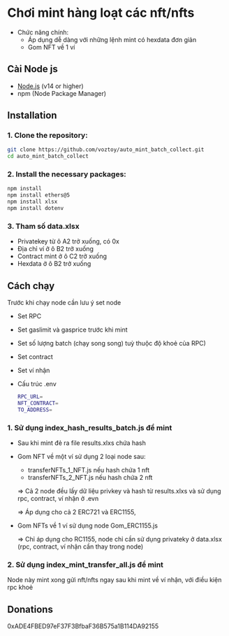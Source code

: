 # Chơi mint hàng loạt các nft/nfts

- Chức năng chính:
  + Áp dụng dễ dàng với những lệnh mint có hexdata đơn giản
  + Gom NFT về 1 ví


## Cài Node js

- [Node.js](https://nodejs.org/) (v14 or higher)
- npm (Node Package Manager)

## Installation

### 1. Clone the repository:

   ```bash
   git clone https://github.com/voztoy/auto_mint_batch_collect.git
   cd auto_mint_batch_collect
   ```

### 2. Install the necessary packages:

   ```bash
   npm install
   npm install ethers@5
   npm install xlsx
   npm install dotenv
   
   ```
### 3.  Tham số data.xlsx
- Privatekey từ ô A2 trở xuống, có 0x
- Địa chỉ ví ở ô B2 trở xuống
- Contract mint ở ô C2 trở xuống
- Hexdata ở ô B2 trở xuống


## Cách chạy

Trước khi chạy node cần lưu ý set node

- Set RPC

- Set gaslimit và gasprice trước khi mint

- Set số lượng batch (chạy song song) tuỳ thuộc độ khoẻ của RPC)

- Set contract

- Set ví nhận

- Cấu trúc .env
   ```bash
   RPC_URL=
   NFT_CONTRACT=
   TO_ADDRESS=
   ```

### 1. Sử dụng index_hash_results_batch.js để mint

- Sau khi mint đẻ ra file results.xlxs chứa hash

- Gom NFT về một ví sử dụng 2 loại node sau:
   +  transferNFTs_1_NFT.js nếu hash chứa 1 nft
   +  transferNFTs_2_NFT.js nếu hash chứa 2 nft

   => Cả 2 node đều lấy dữ liệu privkey và hash từ results.xlxs và sử dụng rpc, contract, ví nhận ở .evn

   => Áp dụng cho cả 2 ERC721 và ERC1155,

- Gom NFTs về 1 ví sử dụng node Gom_ERC1155.js

   => Chỉ áp dụng cho RC1155, node chỉ cần sử dụng privateky ở data.xlsx (rpc, contract, ví nhận cần thay trong node)


### 2.  Sử dụng index_mint_transfer_all.js để mint

Node này mint xong gửi nft/nfts ngay sau khi mint về ví nhận, với điều kiện rpc khoẻ


## Donations

0xADE4FBED97eF37F3BfbaF36B575a1B114DA92155

